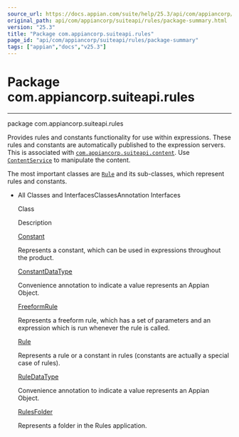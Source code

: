 ```yaml
---
source_url: https://docs.appian.com/suite/help/25.3/api/com/appiancorp/suiteapi/rules/package-summary.html
original_path: api/com/appiancorp/suiteapi/rules/package-summary.html
version: "25.3"
title: "Package com.appiancorp.suiteapi.rules"
page_id: "api/com/appiancorp/suiteapi/rules/package-summary"
tags: ["appian","docs","v25.3"]
---
```



# Package com.appiancorp.suiteapi.rules

* * *

package com.appiancorp.suiteapi.rules

Provides rules and constants functionality for use within expressions. These rules and constants are automatically published to the expression servers. This is associated with [`com.appiancorp.suiteapi.content`](../content/package-summary.html). Use [`ContentService`](../content/ContentService.html "interface in com.appiancorp.suiteapi.content") to manipulate the content.

The most important classes are [`Rule`](Rule.html "class in com.appiancorp.suiteapi.rules") and its sub-classes, which represent rules and constants.

-   All Classes and InterfacesClassesAnnotation Interfaces

    Class

    Description

    [Constant](Constant.html "class in com.appiancorp.suiteapi.rules")

    Represents a constant, which can be used in expressions throughout the product.

    [ConstantDataType](ConstantDataType.html "annotation interface in com.appiancorp.suiteapi.rules")

    Convenience annotation to indicate a value represents an Appian Object.

    [FreeformRule](FreeformRule.html "class in com.appiancorp.suiteapi.rules")

    Represents a freeform rule, which has a set of parameters and an expression which is run whenever the rule is called.

    [Rule](Rule.html "class in com.appiancorp.suiteapi.rules")

    Represents a rule or a constant in rules (constants are actually a special case of rules).

    [RuleDataType](RuleDataType.html "annotation interface in com.appiancorp.suiteapi.rules")

    Convenience annotation to indicate a value represents an Appian Object.

    [RulesFolder](RulesFolder.html "class in com.appiancorp.suiteapi.rules")

    Represents a folder in the Rules application.